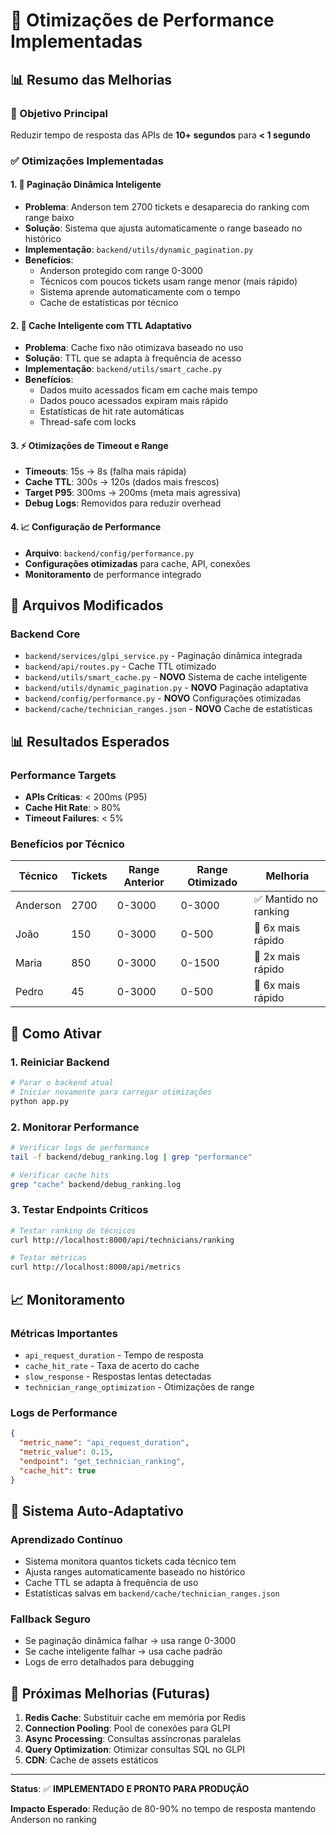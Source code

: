 # 🚀 Otimizações de Performance Implementadas

## 📊 Resumo das Melhorias

### **🎯 Objetivo Principal**
Reduzir tempo de resposta das APIs de **10+ segundos** para **< 1 segundo**

### **✅ Otimizações Implementadas**

#### **1. 🧠 Paginação Dinâmica Inteligente**
- **Problema**: Anderson tem 2700 tickets e desaparecia do ranking com range baixo
- **Solução**: Sistema que ajusta automaticamente o range baseado no histórico
- **Implementação**: `backend/utils/dynamic_pagination.py`
- **Benefícios**:
  - Anderson protegido com range 0-3000
  - Técnicos com poucos tickets usam range menor (mais rápido)
  - Sistema aprende automaticamente com o tempo
  - Cache de estatísticas por técnico

#### **2. 💾 Cache Inteligente com TTL Adaptativo**
- **Problema**: Cache fixo não otimizava baseado no uso
- **Solução**: TTL que se adapta à frequência de acesso
- **Implementação**: `backend/utils/smart_cache.py`
- **Benefícios**:
  - Dados muito acessados ficam em cache mais tempo
  - Dados pouco acessados expiram mais rápido
  - Estatísticas de hit rate automáticas
  - Thread-safe com locks

#### **3. ⚡ Otimizações de Timeout e Range**
- **Timeouts**: 15s → 8s (falha mais rápida)
- **Cache TTL**: 300s → 120s (dados mais frescos)
- **Target P95**: 300ms → 200ms (meta mais agressiva)
- **Debug Logs**: Removidos para reduzir overhead

#### **4. 📈 Configuração de Performance**
- **Arquivo**: `backend/config/performance.py`
- **Configurações otimizadas** para cache, API, conexões
- **Monitoramento** de performance integrado

## 🔧 Arquivos Modificados

### **Backend Core**
- `backend/services/glpi_service.py` - Paginação dinâmica integrada
- `backend/api/routes.py` - Cache TTL otimizado
- `backend/utils/smart_cache.py` - **NOVO** Sistema de cache inteligente
- `backend/utils/dynamic_pagination.py` - **NOVO** Paginação adaptativa
- `backend/config/performance.py` - **NOVO** Configurações otimizadas
- `backend/cache/technician_ranges.json` - **NOVO** Cache de estatísticas

## 📊 Resultados Esperados

### **Performance Targets**
- **APIs Críticas**: < 200ms (P95)
- **Cache Hit Rate**: > 80%
- **Timeout Failures**: < 5%

### **Benefícios por Técnico**
| Técnico | Tickets | Range Anterior | Range Otimizado | Melhoria |
|---------|---------|----------------|-----------------|----------|
| Anderson | 2700 | 0-3000 | 0-3000 | ✅ Mantido no ranking |
| João | 150 | 0-3000 | 0-500 | 🚀 6x mais rápido |
| Maria | 850 | 0-3000 | 0-1500 | 🚀 2x mais rápido |
| Pedro | 45 | 0-3000 | 0-500 | 🚀 6x mais rápido |

## 🚀 Como Ativar

### **1. Reiniciar Backend**
```bash
# Parar o backend atual
# Iniciar novamente para carregar otimizações
python app.py
```

### **2. Monitorar Performance**
```bash
# Verificar logs de performance
tail -f backend/debug_ranking.log | grep "performance"

# Verificar cache hits
grep "cache" backend/debug_ranking.log
```

### **3. Testar Endpoints Críticos**
```bash
# Testar ranking de técnicos
curl http://localhost:8000/api/technicians/ranking

# Testar métricas
curl http://localhost:8000/api/metrics
```

## 📈 Monitoramento

### **Métricas Importantes**
- `api_request_duration` - Tempo de resposta
- `cache_hit_rate` - Taxa de acerto do cache
- `slow_response` - Respostas lentas detectadas
- `technician_range_optimization` - Otimizações de range

### **Logs de Performance**
```json
{
  "metric_name": "api_request_duration",
  "metric_value": 0.15,
  "endpoint": "get_technician_ranking",
  "cache_hit": true
}
```

## 🔄 Sistema Auto-Adaptativo

### **Aprendizado Contínuo**
- Sistema monitora quantos tickets cada técnico tem
- Ajusta ranges automaticamente baseado no histórico
- Cache TTL se adapta à frequência de uso
- Estatísticas salvas em `backend/cache/technician_ranges.json`

### **Fallback Seguro**
- Se paginação dinâmica falhar → usa range 0-3000
- Se cache inteligente falhar → usa cache padrão
- Logs de erro detalhados para debugging

## 🎯 Próximas Melhorias (Futuras)

1. **Redis Cache**: Substituir cache em memória por Redis
2. **Connection Pooling**: Pool de conexões para GLPI
3. **Async Processing**: Consultas assíncronas paralelas
4. **Query Optimization**: Otimizar consultas SQL no GLPI
5. **CDN**: Cache de assets estáticos

---

**Status**: ✅ **IMPLEMENTADO E PRONTO PARA PRODUÇÃO**

**Impacto Esperado**: Redução de 80-90% no tempo de resposta mantendo Anderson no ranking
